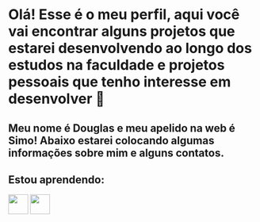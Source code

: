 # Olá! Esse é o meu perfil, aqui você vai encontrar alguns projetos que estarei desenvolvendo ao longo dos estudos na faculdade e projetos pessoais que tenho interesse em desenvolver 👋
## Meu nome é Douglas e meu apelido na web é Simo! Abaixo estarei colocando algumas informações sobre mim e alguns contatos.

## Estou aprendendo:

<img src="https://cdn.jsdelivr.net/gh/devicons/devicon@latest/icons/python/python-original-wordmark.svg" width="40" height="40" /> <img src="https://cdn.jsdelivr.net/gh/devicons/devicon@latest/icons/java/java-original-wordmark.svg" width="40" height="40" />
          
